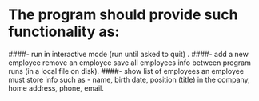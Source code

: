 # The program should provide such functionality as:

####- run in interactive mode (run until asked to quit) .
####- add a new employee remove an employee save all employees info between program runs (in a local file on disk).
####- show list of employees an employee must store info such as - name, birth date, position (title) in the company, home address, phone, email. 
 
